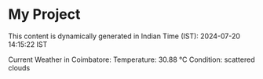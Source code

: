 # My Project

This content is dynamically generated in Indian Time (IST): 2024-07-20 14:15:22 IST


Current Weather in Coimbatore:
Temperature: 30.88 °C
Condition: scattered clouds
